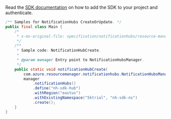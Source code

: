 Read the [SDK documentation](https://github.com/Azure/azure-sdk-for-java/blob/azure-resourcemanager-notificationhubs_1.0.0-beta.3/sdk/notificationhubs/azure-resourcemanager-notificationhubs/README.md) on how to add the SDK to your project and authenticate.

```java
/** Samples for NotificationHubs CreateOrUpdate. */
public final class Main {
    /*
     * x-ms-original-file: specification/notificationhubs/resource-manager/Microsoft.NotificationHubs/stable/2017-04-01/examples/NotificationHubs/NotificationHubCreate.json
     */
    /**
     * Sample code: NotificationHubCreate.
     *
     * @param manager Entry point to NotificationHubsManager.
     */
    public static void notificationHubCreate(
        com.azure.resourcemanager.notificationhubs.NotificationHubsManager manager) {
        manager
            .notificationHubs()
            .define("nh-sdk-hub")
            .withRegion("eastus")
            .withExistingNamespace("5ktrial", "nh-sdk-ns")
            .create();
    }
}
```
